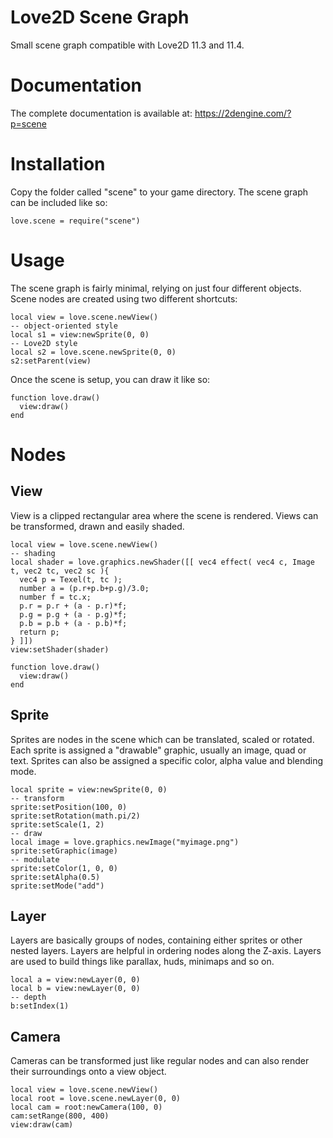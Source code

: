# Love2D Scene Graph
Small scene graph compatible with Love2D 11.3 and 11.4.

# Documentation
The complete documentation is available at: https://2dengine.com/?p=scene

# Installation
Copy the folder called "scene" to your game directory.
The scene graph can be included like so:
```
love.scene = require("scene")
```

# Usage
The scene graph is fairly minimal, relying on just four different objects.
Scene nodes are created using two different shortcuts:
```
local view = love.scene.newView()
-- object-oriented style
local s1 = view:newSprite(0, 0)
-- Love2D style
local s2 = love.scene.newSprite(0, 0)
s2:setParent(view)
```
Once the scene is setup, you can draw it like so:
```
function love.draw()
  view:draw()
end
```

# Nodes
## View
View is a clipped rectangular area where the scene is rendered.
Views can be transformed, drawn and easily shaded.
```
local view = love.scene.newView()
-- shading
local shader = love.graphics.newShader([[ vec4 effect( vec4 c, Image t, vec2 tc, vec2 sc ){
  vec4 p = Texel(t, tc );
  number a = (p.r+p.b+p.g)/3.0;
  number f = tc.x;
  p.r = p.r + (a - p.r)*f;
  p.g = p.g + (a - p.g)*f;
  p.b = p.b + (a - p.b)*f;
  return p;
} ]])
view:setShader(shader)

function love.draw()
  view:draw()
end
```

## Sprite
Sprites are nodes in the scene which can be translated, scaled or rotated.
Each sprite is assigned a "drawable" graphic, usually an image, quad or text.
Sprites can also be assigned a specific color, alpha value and blending mode.
```
local sprite = view:newSprite(0, 0)
-- transform
sprite:setPosition(100, 0)
sprite:setRotation(math.pi/2)
sprite:setScale(1, 2)
-- draw
local image = love.graphics.newImage("myimage.png")
sprite:setGraphic(image)
-- modulate
sprite:setColor(1, 0, 0)
sprite:setAlpha(0.5)
sprite:setMode("add")
```

## Layer
Layers are basically groups of nodes, containing either sprites or other nested layers.
Layers are helpful in ordering nodes along the Z-axis.
Layers are used to build things like parallax, huds, minimaps and so on.
```
local a = view:newLayer(0, 0)
local b = view:newLayer(0, 0)
-- depth
b:setIndex(1)
```

## Camera
Cameras can be transformed just like regular nodes and can also render their surroundings onto a view object.
```
local view = love.scene.newView()
local root = love.scene.newLayer(0, 0)
local cam = root:newCamera(100, 0)
cam:setRange(800, 400)
view:draw(cam)
```
